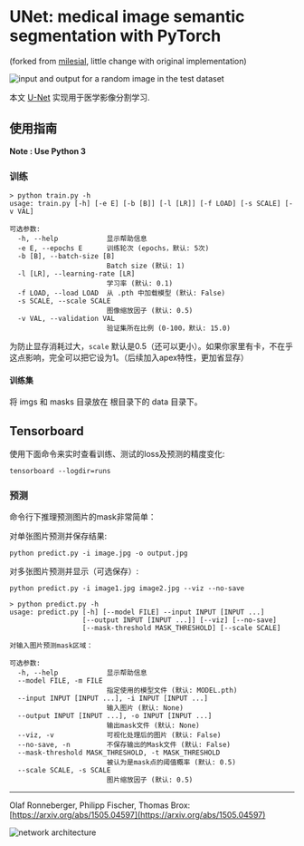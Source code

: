 # UNet: medical image semantic segmentation with PyTorch
(forked from [milesial](https://github.com/milesial/Pytorch-UNet), little change with original implementation)

![input and output for a random image in the test dataset](https://framapic.org/OcE8HlU6me61/KNTt8GFQzxDR.png)


本文 [U-Net](https://arxiv.org/abs/1505.04597) 实现用于医学影像分割学习.

## 使用指南
**Note : Use Python 3**


### 训练

```shell script
> python train.py -h
usage: train.py [-h] [-e E] [-b [B]] [-l [LR]] [-f LOAD] [-s SCALE] [-v VAL]

可选参数:
  -h, --help            显示帮助信息
  -e E, --epochs E      训练轮次 (epochs，默认: 5次)
  -b [B], --batch-size [B]
                        Batch size (默认: 1)
  -l [LR], --learning-rate [LR]
                        学习率 (默认: 0.1)
  -f LOAD, --load LOAD  从 .pth 中加载模型 (默认: False)
  -s SCALE, --scale SCALE
                        图像缩放因子 (默认: 0.5)
  -v VAL, --validation VAL
                        验证集所在比例 (0-100，默认: 15.0)

```
为防止显存消耗过大，`scale` 默认是0.5（还可以更小）。如果你家里有卡，不在乎这点影响，完全可以把它设为1。（后续加入apex特性，更加省显存）

#### 训练集
将 imgs 和 masks 目录放在 根目录下的 data 目录下。

## Tensorboard
使用下面命令来实时查看训练、测试的loss及预测的精度变化:

`tensorboard --logdir=runs`

### 预测

命令行下推理预测图片的mask非常简单：

对单张图片预测并保存结果:

`python predict.py -i image.jpg -o output.jpg`

对多张图片预测并显示（可选保存）:

`python predict.py -i image1.jpg image2.jpg --viz --no-save`

```shell script
> python predict.py -h
usage: predict.py [-h] [--model FILE] --input INPUT [INPUT ...]
                  [--output INPUT [INPUT ...]] [--viz] [--no-save]
                  [--mask-threshold MASK_THRESHOLD] [--scale SCALE]

对输入图片预测mask区域：

可选参数:
  -h, --help            显示帮助信息
  --model FILE, -m FILE
                        指定使用的模型文件 (默认: MODEL.pth)
  --input INPUT [INPUT ...], -i INPUT [INPUT ...]
                        输入图片 (默认: None)
  --output INPUT [INPUT ...], -o INPUT [INPUT ...]
                        输出mask文件 (默认: None)
  --viz, -v             可视化处理后的图片 (默认: False)
  --no-save, -n         不保存输出的Mask文件 (默认: False)
  --mask-threshold MASK_THRESHOLD, -t MASK_THRESHOLD
                        被认为是mask点的阈值概率 (默认: 0.5)
  --scale SCALE, -s SCALE
                        图片缩放因子 (默认: 0.5)
```


---

Olaf Ronneberger, Philipp Fischer, Thomas Brox: [https://arxiv.org/abs/1505.04597](https://arxiv.org/abs/1505.04597)

![network architecture](https://i.imgur.com/jeDVpqF.png)
